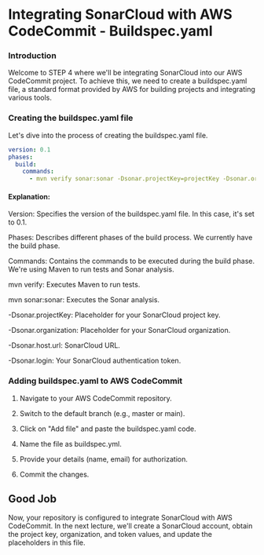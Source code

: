 # Integrating SonarCloud with AWS CodeCommit - Buildspec.yaml
### Introduction
Welcome to STEP 4 where we'll be integrating SonarCloud into our AWS CodeCommit project. To achieve this, we need to create a buildspec.yaml file, a standard format provided by AWS for building projects and integrating various tools.

### Creating the buildspec.yaml file
Let's dive into the process of creating the buildspec.yaml file.

```yaml
version: 0.1
phases:
  build:
    commands:
      - mvn verify sonar:sonar -Dsonar.projectKey=projectKey -Dsonar.organization=projectOrg -Dsonar.host.url=https://sonarcloud.io -Dsonar.login=token 
```

#### Explanation:
Version: Specifies the version of the buildspec.yaml file. In this case, it's set to 0.1.

Phases: Describes different phases of the build process. We currently have the build phase.

Commands: Contains the commands to be executed during the build phase. We're using Maven to run tests and Sonar analysis.

mvn verify: Executes Maven to run tests.

mvn sonar:sonar: Executes the Sonar analysis.

-Dsonar.projectKey: Placeholder for your SonarCloud project key.

-Dsonar.organization: Placeholder for your SonarCloud organization.

-Dsonar.host.url: SonarCloud URL.

-Dsonar.login: Your SonarCloud authentication token.

### Adding buildspec.yaml to AWS CodeCommit
1. Navigate to your AWS CodeCommit repository.

2. Switch to the default branch (e.g., master or main).

3. Click on "Add file" and paste the buildspec.yaml code.

4. Name the file as buildspec.yml.

5. Provide your details (name, email) for authorization.

6. Commit the changes.

## Good Job
Now, your repository is configured to integrate SonarCloud with AWS CodeCommit. In the next lecture, we'll create a SonarCloud account, obtain the project key, organization, and token values, and update the placeholders in this file.









